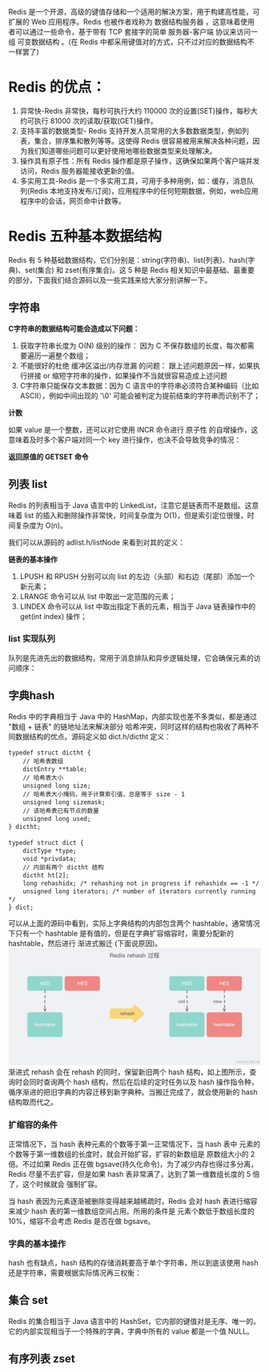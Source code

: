 Redis 是一个开源，高级的键值存储和一个适用的解决方案，用于构建高性能，可扩展的 Web 应用程序。Redis 也被作者戏称为 数据结构服务器 ，这意味着使用者可以通过一些命令，基于带有 TCP 套接字的简单 服务器-客户端 协议来访问一组 可变数据结构 。(在 Redis 中都采用键值对的方式，只不过对应的数据结构不一样罢了)

# Redis 的优点：
1. 异常快-Redis 非常快，每秒可执行大约 110000 次的设置(SET)操作，每秒大约可执行 81000 次的读取/获取(GET)操作。
2. 支持丰富的数据类型- Redis 支持开发人员常用的大多数数据类型，例如列表，集合，排序集和散列等等。这使得 Redis 很容易被用来解决各种问题，因为我们知道哪些问题可以更好使用地哪些数据类型来处理解决。
3. 操作具有原子性：所有 Redis 操作都是原子操作，这确保如果两个客户端并发访问，Redis 服务器能接收更新的值。
4. 多实用工具-Redis 是一个多实用工具，可用于多种用例，如：缓存，消息队列(Redis 本地支持发布/订阅)，应用程序中的任何短期数据，例如，web应用程序中的会话，网页命中计数等。

# Redis 五种基本数据结构
Redis 有 5 种基础数据结构，它们分别是：string(字符串)、list(列表)、hash(字典)、set(集合) 和 zset(有序集合)。这 5 种是 Redis 相关知识中最基础、最重要的部分，下面我们结合源码以及一些实践来给大家分别讲解一下。

## 字符串
**C字符串的数据结构可能会造成以下问题：**
1. 获取字符串长度为 O(N) 级别的操作： 因为 C 不保存数组的长度，每次都需要遍历一遍整个数组；
2. 不能很好的杜绝 缓冲区溢出/内存泄漏 的问题： 跟上述问题原因一样，如果执行拼接 or 缩短字符串的操作，如果操作不当就很容易造成上述问题
3. C字符串只能保存文本数据：因为 C 语言中的字符串必须符合某种编码（比如 ASCII），例如中间出现的 '\0' 可能会被判定为提前结束的字符串而识别不了；

**计数**

如果 value 是一个整数，还可以对它使用 INCR 命令进行 原子性 的自增操作，这意味着及时多个客户端对同一个 key 进行操作，也决不会导致竞争的情况：

**返回原值的 GETSET 命令**

## 列表 list
Redis 的列表相当于 Java 语言中的 LinkedList，注意它是链表而不是数组。这意味着 list 的插入和删除操作非常快，时间复杂度为 O(1)，但是索引定位很慢，时间复杂度为 O(n)。

我们可以从源码的 adlist.h/listNode 来看到对其的定义：

**链表的基本操作**
1. LPUSH 和 RPUSH 分别可以向 list 的左边（头部）和右边（尾部）添加一个新元素；
2. LRANGE 命令可以从 list 中取出一定范围的元素；
3. LINDEX 命令可以从 list 中取出指定下表的元素，相当于 Java 链表操作中的 get(int index) 操作；

### list 实现队列
队列是先进先出的数据结构，常用于消息排队和异步逻辑处理，它会确保元素的访问顺序：

## 字典hash
Redis 中的字典相当于 Java 中的 HashMap，内部实现也差不多类似，都是通过 "数组 + 链表" 的链地址法来解决部分 哈希冲突，同时这样的结构也吸收了两种不同数据结构的优点。源码定义如 dict.h/dictht 定义：
```
typedef struct dictht {
    // 哈希表数组
    dictEntry **table;
    // 哈希表大小
    unsigned long size;
    // 哈希表大小掩码，用于计算索引值，总是等于 size - 1
    unsigned long sizemask;
    // 该哈希表已有节点的数量
    unsigned long used;
} dictht;

typedef struct dict {
    dictType *type;
    void *privdata;
    // 内部有两个 dictht 结构
    dictht ht[2];
    long rehashidx; /* rehashing not in progress if rehashidx == -1 */
    unsigned long iterators; /* number of iterators currently running */
} dict;
```
可以从上面的源码中看到，实际上字典结构的内部包含两个 hashtable，通常情况下只有一个 hashtable 是有值的，但是在字典扩容缩容时，需要分配新的 hashtable，然后进行 渐进式搬迁 (下面说原因)。
![](assets/Redis%20rehash的过程.png)
渐进式 rehash 会在 rehash 的同时，保留新旧两个 hash 结构，如上图所示，查询时会同时查询两个 hash 结构，然后在后续的定时任务以及 hash 操作指令种，循序渐进的把旧字典的内容迁移到新字典种。当搬迁完成了，就会使用新的 hash 结构取而代之。

### 扩缩容的条件
正常情况下，当 hash 表种元素的个数等于第一正常情况下，当 hash 表中 元素的个数等于第一维数组的长度时，就会开始扩容，扩容的新数组是 原数组大小的 2 倍。不过如果 Redis 正在做 bgsave(持久化命令)，为了减少内存也得过多分离，Redis 尽量不去扩容，但是如果 hash 表非常满了，达到了第一维数组长度的 5 倍了，这个时候就会 强制扩容。

当 hash 表因为元素逐渐被删除变得越来越稀疏时，Redis 会对 hash 表进行缩容来减少 hash 表的第一维数组空间占用。所用的条件是 元素个数低于数组长度的 10%，缩容不会考虑 Redis 是否在做 bgsave。

### 字典的基本操作
hash 也有缺点，hash 结构的存储消耗要高于单个字符串，所以到底该使用 hash 还是字符串，需要根据实际情况再三权衡：

## 集合 set
Redis 的集合相当于 Java 语言中的 HashSet，它内部的键值对是无序、唯一的。它的内部实现相当于一个特殊的字典，字典中所有的 value 都是一个值 NULL。

## 有序列表 zset
